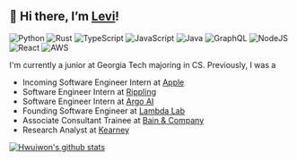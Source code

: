__👋 Hi there, I’m [Levi](https://www.linkedin.com/in/hueyk/)!__   
---

![Python](https://img.shields.io/badge/Python-3776AB?logo=python&logoColor=FFF&style=flat-square)
![Rust](https://shields.io/badge/Rust-FFC733?logo=Rust&logoColor=000&style=flat-square)
![TypeScript](https://shields.io/badge/TypeScript-3178C6?logo=TypeScript&logoColor=FFF&style=flat-square)
![JavaScript](https://shields.io/badge/JavaScript-F7DF1E?logo=JavaScript&logoColor=000&style=flat-square)
![Java](https://img.shields.io/badge/Java-ED8B00?logo=Java&logoColor=FFF&style=flat-square)
![GraphQL](https://img.shields.io/badge/GraphQL-E10098?logo=graphql&logoColor=FFF&style=flat-square)
![NodeJS](https://img.shields.io/badge/Node.JS-6DA55F?style=flat-square&logo=node.js&logoColor=white)
![React](https://img.shields.io/badge/React-%2320232a.svg?style=flat-square&logo=react&logoColor=%2361DAFB)
![AWS](https://img.shields.io/badge/AWS-%23FF9900.svg?style=flat-square&logo=amazon-aws&logoColor=white)

I'm currently a junior at Georgia Tech majoring in CS. Previously, I was a

- Incoming Software Engineer Intern at [Apple](https://www.apple.com/)
- Software Engineer Intern at [Rippling](https://www.rippling.com/)
- Software Engineer Intern at [Argo AI](https://www.argo.ai)
- Founding Software Engineer at [Lambda Lab](https://www.linkedin.com/company/eppey/)
- Associate Consultant Trainee at [Bain & Company](https://www.bain.com)
- Research Analyst at [Kearney](https://www.kearney.com)

[![Hwuiwon's github stats](https://github-readme-stats.vercel.app/api?username=hwuiwon&count_private=true&show_icons=true&hide_border=true&theme=transparent)](https://github.com/hwuiwon)
